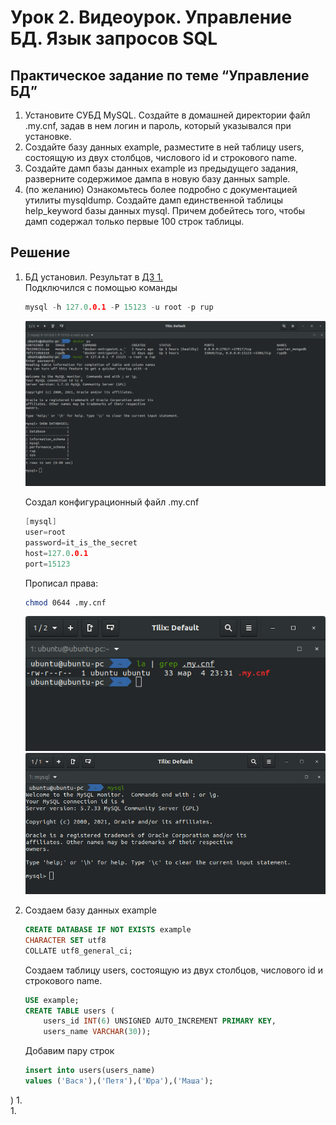 # Урок 2. Видеоурок. Управление БД. Язык запросов SQL

## Практическое задание по теме “Управление БД”
1. Установите СУБД MySQL. Создайте в домашней директории файл .my.cnf, задав в нем логин и пароль, который указывался при установке.
1. Создайте базу данных example, разместите в ней таблицу users, состоящую из двух столбцов, числового id и строкового name.
1. Создайте дамп базы данных example из предыдущего задания, разверните содержимое дампа в новую базу данных sample.
1. (по желанию) Ознакомьтесь более подробно с документацией утилиты mysqldump. Создайте дамп единственной таблицы help_keyword базы данных mysql. Причем добейтесь того, чтобы дамп содержал только первые 100 строк таблицы.

## Решение

1. БД установил. Результат в [ДЗ 1.](https://github.com/klimovorg/GB_MySQL/tree/main/HW_1)  
    Подключился с помощью команды
    ```c
    mysql -h 127.0.0.1 -P 15123 -u root -p rup
    ```
    ![1](1.png)

    Создал конфигурационный файл .my.cnf

    ```c
    [mysql]
    user=root
    password=it_is_the_secret
    host=127.0.0.1
    port=15123
    ```

    Прописал права: 
    ```bash
    chmod 0644 .my.cnf
    ```

    ![1](2.png)
    ![1](3.png)  
1. 
    Создаем базу данных example
    ```sql
    CREATE DATABASE IF NOT EXISTS example
    CHARACTER SET utf8
    COLLATE utf8_general_ci;
    ```  
    Создаем таблицу users, состоящую из двух столбцов, числового id и строкового name.
    ```sql
    USE example;
    CREATE TABLE users (
	    users_id INT(6) UNSIGNED AUTO_INCREMENT PRIMARY KEY,
	    users_name VARCHAR(30));
    ```
    Добавим пару строк
    ```sql
    insert into users(users_name)
    values ('Вася'),('Петя'),('Юра'),('Маша');
    ```
)
1.  
1.  



